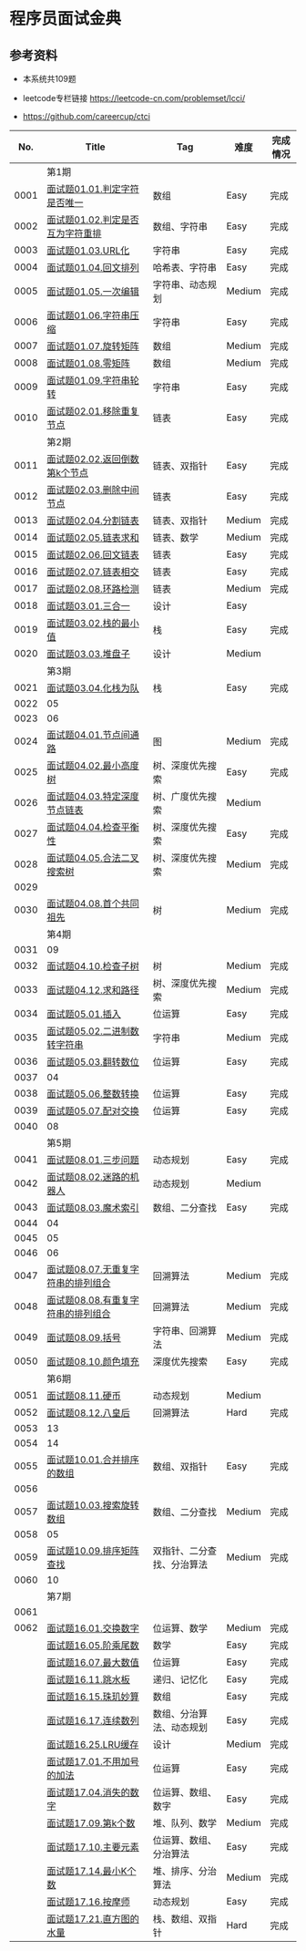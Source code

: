 # 程序员面试金典

## 参考资料

- 本系统共109题

- leetcode专栏链接 https://leetcode-cn.com/problemset/lcci/
- https://github.com/careercup/ctci

| No.  | Title                                                        | Tag                        | 难度   | 完成情况 |
| ---- | ------------------------------------------------------------ | -------------------------- | ------ | -------- |
|      | 第1期                                                        |                            |        |          |
| 0001 | [面试题01.01.判定字符是否唯一](https://leetcode-cn.com/problems/is-unique-lcci/) | 数组                       | Easy   | 完成     |
| 0002 | [面试题01.02.判定是否互为字符重排](https://leetcode-cn.com/problems/check-permutation-lcci/) | 数组、字符串               | Easy   | 完成     |
| 0003 | [面试题01.03.URL化](https://leetcode-cn.com/problems/string-to-url-lcci/) | 字符串                     | Easy   | 完成     |
| 0004 | [面试题01.04.回文排列](https://leetcode-cn.com/problems/palindrome-permutation-lcci/) | 哈希表、字符串             | Easy   | 完成     |
| 0005 | [面试题01.05.一次编辑](https://leetcode-cn.com/problems/one-away-lcci/) | 字符串、动态规划           | Medium | 完成     |
| 0006 | [面试题01.06.字符串压缩](https://leetcode-cn.com/problems/compress-string-lcci/) | 字符串                     | Easy   | 完成     |
| 0007 | [面试题01.07.旋转矩阵](https://leetcode-cn.com/problems/rotate-matrix-lcci/) | 数组                       | Medium | 完成     |
| 0008 | [面试题01.08.零矩阵](https://leetcode-cn.com/problems/zero-matrix-lcci/) | 数组                       | Medium | 完成     |
| 0009 | [面试题01.09.字符串轮转](https://leetcode-cn.com/problems/string-rotation-lcci/) | 字符串                     | Easy   | 完成     |
| 0010 | [面试题02.01.移除重复节点](https://leetcode-cn.com/problems/remove-duplicate-node-lcci/) | 链表                       | Easy   | 完成     |
|      | 第2期                                                        |                            |        |          |
| 0011 | [面试题02.02.返回倒数第k个节点](https://leetcode-cn.com/problems/kth-node-from-end-of-list-lcci/) | 链表、双指针               | Easy   | 完成     |
| 0012 | [面试题02.03.删除中间节点](https://leetcode-cn.com/problems/delete-middle-node-lcci/) | 链表                       | Easy   | 完成     |
| 0013 | [面试题02.04.分割链表](https://leetcode-cn.com/problems/partition-list-lcci/) | 链表、双指针               | Medium | 完成     |
| 0014 | [面试题02.05.链表求和](https://leetcode-cn.com/problems/sum-lists-lcci/) | 链表、数学                 | Medium | 完成     |
| 0015 | [面试题02.06.回文链表](https://leetcode-cn.com/problems/palindrome-linked-list-lcci/) | 链表                       | Easy   | 完成     |
| 0016 | [面试题02.07.链表相交](https://leetcode-cn.com/problems/intersection-of-two-linked-lists-lcci/) | 链表                       | Easy   | 完成     |
| 0017 | [面试题02.08.环路检测](https://leetcode-cn.com/problems/linked-list-cycle-lcci/) | 链表                       | Medium | 完成     |
| 0018 | [面试题03.01.三合一](https://leetcode-cn.com/problems/three-in-one-lcci/) | 设计                       | Easy   |          |
| 0019 | [面试题03.02.栈的最小值](https://leetcode-cn.com/problems/min-stack-lcci/) | 栈                         | Easy   | 完成     |
| 0020 | [面试题03.03.堆盘子](https://leetcode-cn.com/problems/stack-of-plates-lcci/) | 设计                       | Medium |          |
|      | 第3期                                                        |                            |        |          |
| 0021 | [面试题03.04.化栈为队](https://leetcode-cn.com/problems/implement-queue-using-stacks-lcci/) | 栈                         | Easy   | 完成     |
| 0022 | 05                                                           |                            |        |          |
| 0023 | 06                                                           |                            |        |          |
| 0024 | [面试题04.01.节点间通路](https://leetcode-cn.com/problems/route-between-nodes-lcci/) | 图                         | Medium | 完成     |
| 0025 | [面试题04.02.最小高度树](https://leetcode-cn.com/problems/minimum-height-tree-lcci/) | 树、深度优先搜索           | Easy   | 完成     |
| 0026 | [面试题04.03.特定深度节点链表](https://leetcode-cn.com/problems/list-of-depth-lcci/) | 树、广度优先搜索           | Medium |          |
| 0027 | [面试题04.04.检查平衡性](https://leetcode-cn.com/problems/check-balance-lcci/) | 树、深度优先搜索           | Easy   | 完成     |
| 0028 | [面试题04.05.合法二叉搜索树](https://leetcode-cn.com/problems/legal-binary-search-tree-lcci/) | 树、深度优先搜索           | Medium | 完成     |
| 0029 |                                                              |                            |        |          |
| 0030 | [面试题04.08.首个共同祖先](https://leetcode-cn.com/problems/first-common-ancestor-lcci/) | 树                         | Medium | 完成     |
|      | 第4期                                                        |                            |        |          |
| 0031 | 09                                                           |                            |        |          |
| 0032 | [面试题04.10.检查子树](https://leetcode-cn.com/problems/check-subtree-lcci/) | 树                         | Medium | 完成     |
| 0033 | [面试题04.12.求和路径](https://leetcode-cn.com/problems/paths-with-sum-lcci/) | 树、深度优先搜索           | Medium | 完成     |
| 0034 | [面试题05.01.插入](https://leetcode-cn.com/problems/insert-into-bits-lcci/) | 位运算                     | Easy   | 完成     |
| 0035 | [面试题05.02.二进制数转字符串](https://leetcode-cn.com/problems/bianry-number-to-string-lcci/) | 字符串                     | Medium | 完成     |
| 0036 | [面试题05.03.翻转数位](https://leetcode-cn.com/problems/reverse-bits-lcci/) | 位运算                     | Easy   | 完成     |
| 0037 | 04                                                           |                            |        |          |
| 0038 | [面试题05.06.整数转换](https://leetcode-cn.com/problems/convert-integer-lcci/) | 位运算                     | Easy   | 完成     |
| 0039 | [面试题05.07.配对交换](https://leetcode-cn.com/problems/exchange-lcci/) | 位运算                     | Easy   | 完成     |
| 0040 | 08                                                           |                            |        |          |
|      | 第5期                                                        |                            |        |          |
| 0041 | [面试题08.01.三步问题](https://leetcode-cn.com/problems/three-steps-problem-lcci/) | 动态规划                   | Easy   | 完成     |
| 0042 | [面试题08.02.迷路的机器人](https://leetcode-cn.com/problems/robot-in-a-grid-lcci/) | 动态规划                   | Medium |          |
| 0043 | [面试题08.03.魔术索引](https://leetcode-cn.com/problems/magic-index-lcci/) | 数组、二分查找             | Easy   | 完成     |
| 0044 | 04                                                           |                            |        |          |
| 0045 | 05                                                           |                            |        |          |
| 0046 | 06                                                           |                            |        |          |
| 0047 | [面试题08.07.无重复字符串的排列组合](https://leetcode-cn.com/problems/permutation-i-lcci/) | 回溯算法                   | Medium | 完成     |
| 0048 | [面试题08.08.有重复字符串的排列组合](https://leetcode-cn.com/problems/permutation-ii-lcci/) | 回溯算法                   | Medium | 完成     |
| 0049 | [面试题08.09.括号](https://leetcode-cn.com/problems/bracket-lcci/) | 字符串、回溯算法           | Medium | 完成     |
| 0050 | [面试题08.10.颜色填充](https://leetcode-cn.com/problems/color-fill-lcci/) | 深度优先搜索               | Easy   | 完成     |
|      | 第6期                                                        |                            |        |          |
| 0051 | [面试题08.11.硬币](https://leetcode-cn.com/problems/coin-lcci/) | 动态规划                   | Medium |          |
| 0052 | [面试题08.12.八皇后](https://leetcode-cn.com/problems/eight-queens-lcci/) | 回溯算法                   | Hard   | 完成     |
| 0053 | 13                                                           |                            |        |          |
| 0054 | 14                                                           |                            |        |          |
| 0055 | [面试题10.01.合并排序的数组](https://leetcode-cn.com/problems/sorted-merge-lcci/) | 数组、双指针               | Easy   | 完成     |
| 0056 |                                                              |                            |        |          |
| 0057 | [面试题10.03.搜索旋转数组](https://leetcode-cn.com/problems/search-rotate-array-lcci/) | 数组、二分查找             | Medium | 完成     |
| 0058 | 05                                                           |                            |        |          |
| 0059 | [面试题10.09.排序矩阵查找](https://leetcode-cn.com/problems/sorted-matrix-search-lcci/) | 双指针、二分查找、分治算法 | Medium | 完成     |
| 0060 | 10                                                           |                            |        |          |
|      | 第7期                                                        |                            |        |          |
| 0061 |                                                              |                            |        |          |
| 0062 | [面试题16.01.交换数字](https://leetcode-cn.com/problems/swap-numbers-lcci/) | 位运算、数学               | Medium | 完成     |
|      | [面试题16.05.阶乘尾数](https://leetcode-cn.com/problems/factorial-zeros-lcci/) | 数学                       | Easy   | 完成     |
|      | [面试题16.07.最大数值](https://leetcode-cn.com/problems/maximum-lcci/) | 位运算                     | Easy   | 完成     |
|      | [面试题16.11.跳水板](https://leetcode-cn.com/problems/diving-board-lcci/) | 递归、记忆化               | Easy   | 完成     |
|      | [面试题16.15.珠玑妙算](https://leetcode-cn.com/problems/master-mind-lcci/) | 数组                       | Easy   | 完成     |
|      | [面试题16.17.连续数列](https://leetcode-cn.com/problems/contiguous-sequence-lcci/) | 数组、分治算法、动态规划   | Easy   | 完成     |
|      | [面试题16.25.LRU缓存](https://leetcode-cn.com/problems/lru-cache-lcci/) | 设计                       | Medium | 完成     |
|      | [面试题17.01.不用加号的加法](https://leetcode-cn.com/problems/add-without-plus-lcci/) | 位运算                     | Easy   | 完成     |
|      | [面试题17.04.消失的数字](https://leetcode-cn.com/problems/missing-number-lcci/) | 位运算、数组、数字         | Easy   | 完成     |
|      | [面试题17.09.第k个数](https://leetcode-cn.com/problems/get-kth-magic-number-lcci/) | 堆、队列、数学             | Medium | 完成     |
|      | [面试题17.10.主要元素](https://leetcode-cn.com/problems/find-majority-element-lcci/) | 位运算、数组、分治算法     | Easy   | 完成     |
|      | [面试题17.14.最小K个数](https://leetcode-cn.com/problems/smallest-k-lcci/) | 堆、排序、分治算法         | Medium | 完成     |
|      | [面试题17.16.按摩师](https://leetcode-cn.com/problems/the-masseuse-lcci/) | 动态规划                   | Easy   | 完成     |
|      | [面试题17.21.直方图的水量](https://leetcode-cn.com/problems/volume-of-histogram-lcci/) | 栈、数组、双指针           | Hard   | 完成     |